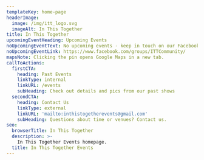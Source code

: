 ```yaml
---
templateKey: home-page
headerImage:
  image: /img/itt_logo.svg
  imageAlt: In This Together
title: In This Together
upcomingEventHeading: Upcoming Events
noUpcomingEventText: No upcoming events - keep in touch on our Facebook page!
noUpcomingEventLink: https://www.facebook.com/groups/ITTCommunity/
mapsNote: Clicking the pin opens Google Maps in a new tab.
callToActions:
  firstCTA:
    heading: Past Events
    linkType: internal
    linkURL: /events
    subHeading: Check out details and pics from our past shows
  secondCTA:
    heading: Contact Us
    linkType: external
    linkURL: 'mailto:inthistogetherevents@gmail.com'
    subHeading: Questions about time or venues? Contact us.
seo:
  browserTitle: In This Together
  description: >-
    In This Together Events homepage.
  title: In This Together Events
---
```


